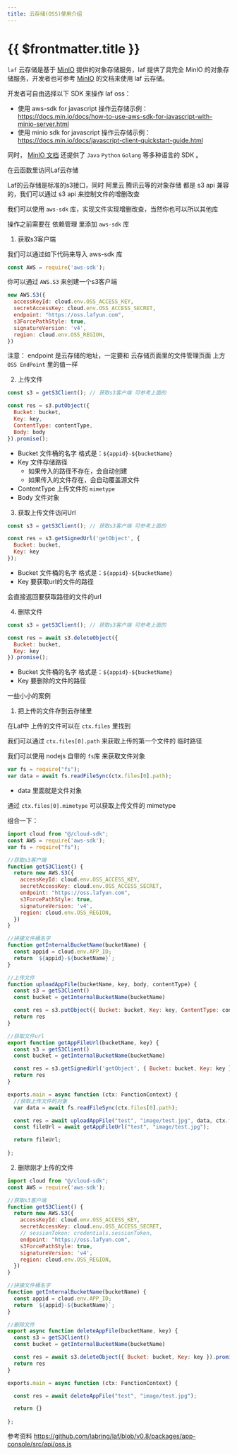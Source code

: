```yaml
---
title: 云存储(OSS)使用介绍
---
```


# {{ $frontmatter.title }}

`laf` 云存储是基于 [MinIO](https://min.io/) 提供的对象存储服务，laf 提供了具完全 MinIO 的对象存储服务，开发者也可参考 [MinIO](https://min.io/) 的文档来使用 laf 云存储。

开发者可自由选择以下 SDK 来操作 laf oss：

- 使用 aws-sdk for javascript 操作云存储示例： https://docs.min.io/docs/how-to-use-aws-sdk-for-javascript-with-minio-server.html
- 使用 minio sdk for javascript 操作云存储示例： https://docs.min.io/docs/javascript-client-quickstart-guide.html

同时， [MinIO 文档](https://docs.min.io/docs/javascript-client-quickstart-guide.html) 还提供了 `Java` `Python` `Golang` 等多种语言的 SDK 。

在云函数里访问Laf云存储

Laf的云存储是标准的s3接口，同时 阿里云 腾讯云等的对象存储 都是 s3 api 兼容的，我们可以通过 s3 api 来控制文件的增删改查

我们可以使用 `aws-sdk` 库，实现文件实现增删改查，当然你也可以所以其他库

操作之前需要在 依赖管理 里添加 `aws-sdk` 库

1. 获取s3客户端

我们可以通过如下代码来导入 aws-sdk 库

```javascript
const AWS = require('aws-sdk');
```

你可以通过 `AWS.S3` 来创建一个s3客户端

```javascript
new AWS.S3({
  accessKeyId: cloud.env.OSS_ACCESS_KEY,
  secretAccessKey: cloud.env.OSS_ACCESS_SECRET,
  endpoint: "https://oss.lafyun.com",
  s3ForcePathStyle: true,
  signatureVersion: 'v4',
  region: cloud.env.OSS_REGION,
})
```
注意： endpoint 是云存储的地址，一定要和 云存储页面里的文件管理页面 上方 `OSS EndPoint` 里的值一样

2. 上传文件

```javascript
const s3 = getS3Client(); // 获取s3客户端 可参考上面的

const res = s3.putObject({
  Bucket: bucket, 
  Key: key, 
  ContentType: contentType, 
  Body: body
}).promise(); 
```
- Bucket 文件桶的名字 格式是：` ${appid}-${bucketName} `
- Key 文件存储路径 
  - 如果传入的路径不存在，会自动创建
  - 如果传入的文件存在，会自动覆盖源文件
- ContentType 上传文件的 ` mimetype `
- Body 文件对象

3. 获取上传文件访问Url

```javascript
const s3 = getS3Client(); // 获取s3客户端 可参考上面的

const res = s3.getSignedUrl('getObject', {
  Bucket: bucket,
  Key: key
});
```
- Bucket 文件桶的名字 格式是：` ${appid}-${bucketName} `
- Key 要获取url的文件的路径

会直接返回要获取路径的文件的url

4. 删除文件

```javascript
const s3 = getS3Client(); // 获取s3客户端 可参考上面的

const res = await s3.deleteObject({
  Bucket: bucket,
  Key: key
}).promise();
```
- Bucket 文件桶的名字 格式是：` ${appid}-${bucketName} `
- Key 要删除的文件的路径

一些小小的案例

1. 把上传的文件存到云存储里

在Laf中 上传的文件可以在 `ctx.files` 里找到

我们可以通过 `ctx.files[0].path` 来获取上传的第一个文件的 临时路径

我们可以使用 nodejs 自带的 `fs`库 来获取文件对象

```javascript
var fs = require("fs");
var data = await fs.readFileSync(ctx.files[0].path);
```
- data 里面就是文件对象

通过 `ctx.files[0].mimetype` 可以获取上传文件的 mimetype

组合一下：
```javascript
import cloud from "@/cloud-sdk";
const AWS = require('aws-sdk');
var fs = require("fs");

//获取s3客户端
function getS3Client() {
  return new AWS.S3({
    accessKeyId: cloud.env.OSS_ACCESS_KEY,
    secretAccessKey: cloud.env.OSS_ACCESS_SECRET,
    endpoint: "https://oss.lafyun.com",
    s3ForcePathStyle: true,
    signatureVersion: 'v4',
    region: cloud.env.OSS_REGION,
  })
}

//拼接文件桶名字
function getInternalBucketName(bucketName) {
  const appid = cloud.env.APP_ID;
  return `${appid}-${bucketName}`;
}

//上传文件
function uploadAppFile(bucketName, key, body, contentType) {
  const s3 = getS3Client()
  const bucket = getInternalBucketName(bucketName)

  const res = s3.putObject({ Bucket: bucket, Key: key, ContentType: contentType, Body: body }).promise()
  return res
}

//获取文件url
export function getAppFileUrl(bucketName, key) {
  const s3 = getS3Client()
  const bucket = getInternalBucketName(bucketName)

  const res = s3.getSignedUrl('getObject', { Bucket: bucket, Key: key })
  return res
}

exports.main = async function (ctx: FunctionContext) {
  //获取上传文件的对象
  var data = await fs.readFileSync(ctx.files[0].path);

  const res = await uploadAppFile("test", "image/test.jpg", data, ctx.files[0].mimetype);
  const fileUrl = await getAppFileUrl("test", "image/test.jpg");

  return fileUrl;
  
};
```

2. 删除刚才上传的文件
```javascript
import cloud from "@/cloud-sdk";
const AWS = require('aws-sdk');

//获取s3客户端
function getS3Client() {
  return new AWS.S3({
    accessKeyId: cloud.env.OSS_ACCESS_KEY,
    secretAccessKey: cloud.env.OSS_ACCESS_SECRET,
    // sessionToken: credentials.sessionToken,
    endpoint: "https://oss.lafyun.com",
    s3ForcePathStyle: true,
    signatureVersion: 'v4',
    region: cloud.env.OSS_REGION,
  })
}

//拼接文件桶名字
function getInternalBucketName(bucketName) {
  const appid = cloud.env.APP_ID;
  return `${appid}-${bucketName}`;
}

//删除文件 
export async function deleteAppFile(bucketName, key) {
  const s3 = getS3Client()
  const bucket = getInternalBucketName(bucketName)

  const res = await s3.deleteObject({ Bucket: bucket, Key: key }).promise()
  return res
}

exports.main = async function (ctx: FunctionContext) {

  const res = await deleteAppFile("test", "image/test.jpg");

  return {}
  
};
```

参考资料 https://github.com/labring/laf/blob/v0.8/packages/app-console/src/api/oss.js
